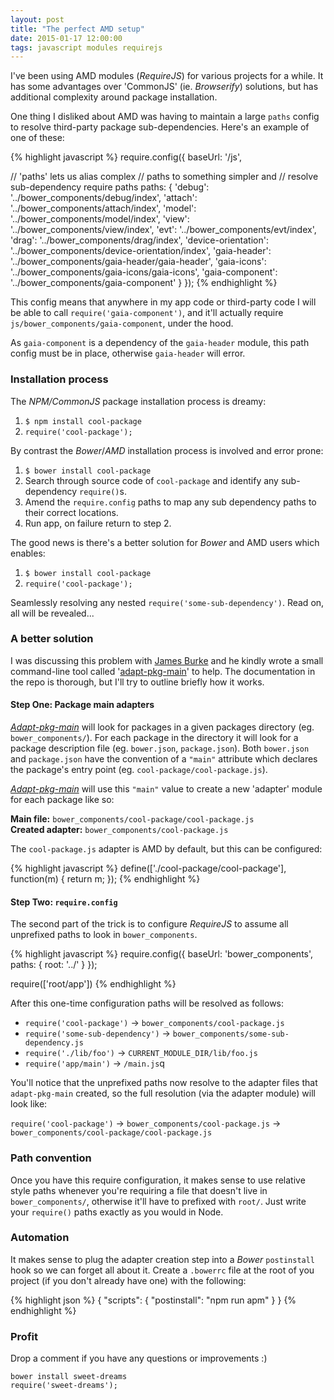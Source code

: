 ```yaml
---
layout: post
title: "The perfect AMD setup"
date: 2015-01-17 12:00:00
tags: javascript modules requirejs
---
```


I've been using AMD modules (*RequireJS*) for various projects for a while. It has some advantages over 'CommonJS' (ie. *Browserify*) solutions, but has additional complexity around package installation.

One thing I disliked about AMD was having to maintain a large `paths` config to resolve third-party package sub-dependencies. Here's an example of one of these:

{% highlight javascript %}
require.config({
  baseUrl: '/js',

  // 'paths' lets us alias complex
  // paths to something simpler and
  // resolve sub-dependency require paths
  paths: {
    'debug': '../bower_components/debug/index',
    'attach': '../bower_components/attach/index',
    'model': '../bower_components/model/index',
    'view': '../bower_components/view/index',
    'evt': '../bower_components/evt/index',
    'drag': '../bower_components/drag/index',
    'device-orientation': '../bower_components/device-orientation/index',
    'gaia-header': '../bower_components/gaia-header/gaia-header',
    'gaia-icons': '../bower_components/gaia-icons/gaia-icons',
    'gaia-component': '../bower_components/gaia-component'
  }
});
{% endhighlight %}

This config means that anywhere in my app code or third-party code I will be able to call `require('gaia-component')`, and it'll actually require `js/bower_components/gaia-component`, under the hood.

As `gaia-component` is a dependency of the `gaia-header` module, this path config must be in place, otherwise `gaia-header` will error.

### Installation process

The *NPM/CommonJS* package installation process is dreamy:

1. `$ npm install cool-package`
2. `require('cool-package');`

By contrast the *Bower*/*AMD* installation process is involved and error prone:

1. `$ bower install cool-package`
2. Search through source code of `cool-package` and identify any sub-dependency `require()`s.
3. Amend the `require.config` paths to map any sub dependency paths to their correct locations.
4. Run app, on failure return to step 2.

The good news is there's a better solution for *Bower* and AMD users which enables:

1. `$ bower install cool-package`
2. `require('cool-package');`

Seamlessly resolving any nested `require('some-sub-dependency')`. Read on, all will be revealed...

### A better solution

I was discussing this problem with [James Burke](http://twitter.com/jrburke) and he kindly wrote a small command-line tool called '[adapt-pkg-main](http://github.com/jrburke/adapt-pkg-main)' to help. The documentation in the repo is thorough, but I'll try to outline briefly how it works.

#### Step One: Package main adapters

[*Adapt-pkg-main*](http://github.com/jrburke/adapt-pkg-main) will look for packages in a given packages directory (eg. `bower_components/`). For each package in the directory it will look for a package description file (eg. `bower.json`, `package.json`). Both `bower.json` and `package.json` have the convention of a `"main"` attribute which declares the package's entry point (eg. `cool-package/cool-package.js`).

[*Adapt-pkg-main*](http://github.com/jrburke/adapt-pkg-main) will use this `"main"` value to create a new 'adapter' module for each package like so:

**Main file:** `bower_components/cool-package/cool-package.js`<br/>
**Created adapter:** `bower_components/cool-package.js`

The `cool-package.js` adapter is AMD by default, but this can be configured:

{% highlight javascript %}
define(['./cool-package/cool-package'], function(m) { return m; });
{% endhighlight %}

#### Step Two: `require.config`

The second part of the trick is to configure *RequireJS* to assume all unprefixed paths to look in `bower_components`.

{% highlight javascript %}
require.config({
  baseUrl: 'bower_components',
  paths: { root: '../' }
});

require(['root/app'])
{% endhighlight %}

After this one-time configuration paths will be resolved as follows:

- `require('cool-package')` -> `bower_components/cool-package.js`
- `require('some-sub-dependency')` -> `bower_components/some-sub-dependency.js`
- `require('./lib/foo')` -> `CURRENT_MODULE_DIR/lib/foo.js`
- `require('app/main')` -> `/main.js`q

You'll notice that the unprefixed paths now resolve to the adapter files that `adapt-pkg-main` created, so the full resolution (via the adapter module) will look like:

`require('cool-package')` -> `bower_components/cool-package.js` -> `bower_components/cool-package/cool-package.js`

### Path convention

Once you have this require configuration, it makes sense to use relative style paths whenever you're requiring a file that doesn't live in `bower_components/`, otherwise it'll have to prefixed with `root/`. Just write your `require()` paths exactly as you would in Node.

### Automation

It makes sense to plug the adapter creation step into a *Bower* `postinstall` hook so we can forget all about it. Create a `.bowerrc` file at the root of you project (if you don't already have one) with the following:

{% highlight json %}
{
  "scripts": {
    "postinstall": "npm run apm"
  }
}
{% endhighlight %}

### Profit

Drop a comment if you have any questions or improvements :)

`bower install sweet-dreams`<br/>
`require('sweet-dreams');`
